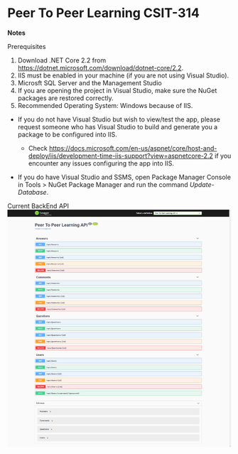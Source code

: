 # Peer To Peer Learning CSIT-314

**Notes**

Prerequisites
1. Download .NET Core 2.2 from https://dotnet.microsoft.com/download/dotnet-core/2.2. 
2. IIS must be enabled in your machine (if you are not using Visual Studio). 
3. Microsft SQL Server and the Management Studio
4. If you are opening the project in Visual Studio, make sure the NuGet packages are restored correctly.
5. Recommended Operating System: Windows because of IIS. 

* If you do not have Visual Studio but wish to view/test the app, please request someone who has Visual Studio to build and generate you a package to be configured into IIS. 

  * Check https://docs.microsoft.com/en-us/aspnet/core/host-and-deploy/iis/development-time-iis-support?view=aspnetcore-2.2 if you    encounter any issues configuring the app into IIS.

* If you do have Visual Studio and SSMS, open Package Manager Console in Tools > NuGet Package Manager and run the command *Update-Database*. 

Current BackEnd API
![Current BackEnd API](/images/backend.png)
